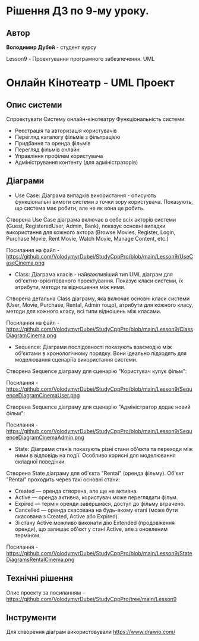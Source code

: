 # Рішення ДЗ по 9-му уроку.

## Автор
**Володимир Дубей** - студент курсу

Lesson9 - Проектування програмного забезпечення. UML

# Онлайн Кінотеатр - UML Проект

## Опис системи

Спроектувати Систему онлайн-кінотеатру
Функціональність системи:
* Реєстрація та авторизація користувачів
* Перегляд каталогу фільмів з фільтрацією
* Придбання та оренда фільмів
* Перегляд фільмів онлайн
* Управління профілем користувача
* Адміністрування контенту (для адміністраторів)


## Діаграми
- Use Case:  Діаграма випадків використання - описують функціональні вимоги системи з точки зору користувача. Показують,
що система має робити, але не як вона це робить.

Створена Use Case діаграма  включає в себе всіх акторів системи (Guest, RegisteredUser, Admin, Bank), показує основні випадки використання для кожного актора (Browse Movies, Register, Login, Purchase Movie, Rent Movie, Watch Movie, Manage Content, etc.)

Посилання на файл - https://github.com/VolodymyrDubei/StudyCppPro/blob/main/Lesson9/UseCaseCinema.png


- Class: Діаграма класів - найважливіший тип UML діаграм для об'єктно-орієнтованого проектування. Показує класи
системи, їх атрибути, методи та відношення між ними.

Створена детальна Class діаграму, яка включає основні класи системи (User, Movie, Purchase, Rental, Admin тощо), атрибути для кожного класу, методи для кожного класу, всі типи відношень між класами.

Посилання на файл - https://github.com/VolodymyrDubei/StudyCppPro/blob/main/Lesson9/ClassDiagramCinema.png


- Sequence: Діаграми послідовності показують взаємодію між об'єктами в хронологічному порядку. Вони ідеально підходять
для моделювання сценаріїв використання системи.


Створена Sequence діаграму для сценарію "Користувач купує фільм":

Посилання - https://github.com/VolodymyrDubei/StudyCppPro/blob/main/Lesson9/SequenceDiagramCinemaUser.png

Створена Sequence діаграму для сценарію "Адміністратор додає новий фільм":

Посилання - https://github.com/VolodymyrDubei/StudyCppPro/blob/main/Lesson9/SequenceDiagramCinemaAdmin.png


- State: Діаграми станів показують різні стани об'єкта та переходи між ними в відповідь на події. Особливо корисні для
моделювання складної поведінки.

Створена State діаграму для об'єкта "Rental" (оренда фільму). 
Об'єкт "Rental" проходить через такі основні стани:
* Created — оренда створена, але ще не активна.
* Active — оренда активна, користувач може переглядати фільм.
* Expired — термін оренди завершився, доступ до фільму втрачено.
* Cancelled — оренда скасована на будь-якому етапі (може бути скасована з Created, Active або Expired).
* Зі стану Active можливо виконати дію Extended (продовження оренди), що залишає об'єкт у стані Active, але з оновленим терміном.

Посилання - https://github.com/VolodymyrDubei/StudyCppPro/blob/main/Lesson9/StateDiagramsRentalCinema.png


## Технічні рішення

Опис проекту за посиланням - https://github.com/VolodymyrDubei/StudyCppPro/tree/main/Lesson9


## Інструменти
Для створення діаграм використовували https://www.drawio.com/